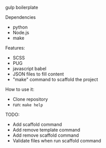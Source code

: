 gulp boilerplate

Dependencies
- python
- Node.js
- make

Features:
- SCSS
- PUG
- javascript babel
- JSON files to fill content
- "make" command to scaffold the project

How to use it:
- Clone repository
- run: ``make help``


TODO:
- Add scaffold command
- Add remove template command
- Add remove scaffold command
- Validate files when run scaffold command